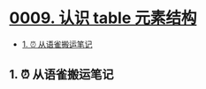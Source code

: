 # [0009. 认识 table 元素结构](https://github.com/Tdahuyou/html-css/tree/main/0009.%20%E8%AE%A4%E8%AF%86%20table%20%E5%85%83%E7%B4%A0%E7%BB%93%E6%9E%84)

<!-- region:toc -->
- [1. ⏰ 从语雀搬运笔记](#1--从语雀搬运笔记)
<!-- endregion:toc -->

## 1. ⏰ 从语雀搬运笔记


